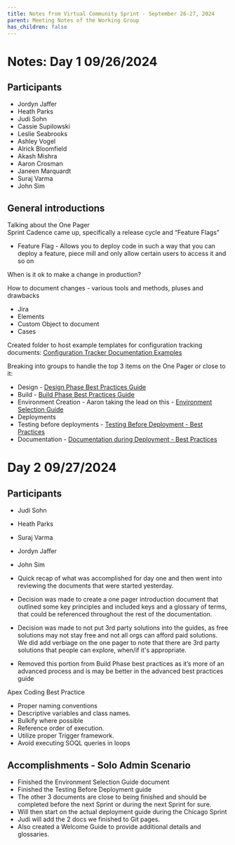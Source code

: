 ```yaml
---
title: Notes from Virtual Community Sprint - September 26-27, 2024
parent: Meeting Notes of the Working Group
has_children: false
---
```

# Notes: Day 1 09/26/2024

## Participants

* Jordyn Jaffer  
* Heath Parks  
* Judi Sohn  
* Cassie Supilowski  
* Leslie Seabrooks  
* Ashley Vogel  
* Alrick Bloomfield  
* Akash Mishra  
* Aaron Crosman  
* Janeen Marquardt  
* Suraj Varma  
* John Sim

## General introductions

Talking about the One Pager  
Sprint Cadence came up, specifically a release cycle and “Feature Flags”

* Feature Flag \- Allows you to deploy code in such a way that you can deploy a feature, piece mill and only allow certain users to access it and so on

When is it ok to make a change in production?

How to document changes \- various tools and methods, pluses and drawbacks

* Jira  
* Elements  
* Custom Object to document  
* Cases

Created folder to host example templates for configuration tracking documents: [Configuration Tracker Documentation Examples](https://drive.google.com/drive/folders/14jJnM30xnRolzL9xvc6OE7ISEgFlyr6R?usp=sharing)

Breaking into groups to handle the top 3 items on the One Pager or close to it:

* Design \- [Design Phase Best Practices Guide](https://docs.google.com/document/d/18F2JEZKwzJAj7TYI3vXQG08v_pxzXc27PMRB2hbhkPQ/edit?usp=sharing)  
* Build \- [Build Phase Best Practices Guide](https://docs.google.com/document/d/1M_dOaupkWm-C_deXoFABXcNwgKKtRfLQEel6n1i6S58/edit?usp=sharing)  
* Environment Creation \- Aaron taking the lead on this \- [Environment Selection Guide](https://docs.google.com/document/d/15qd4DIFMleltNCkn4zbUeSQUg0-7xRL9JJTMsrmHYm4/edit?usp=sharing)  
* Deployments  
* Testing before deployments \- [Testing Before Deployment - Best Practices](https://docs.google.com/document/d/1K6PTg0lBiXj2UsOkVFV_52bo_dmb3bXqAfgiWfU1IlY/edit?usp=sharing)  
* Documentation \- [Documentation during Deployment - Best Practices](https://docs.google.com/document/d/1tJnEqqQexwmFdsPUHJ88a--jiOxAu3TG5myL_5lknPY/edit?usp=sharing)

# Day 2 09/27/2024

## Participants  
* Judi Sohn  
* Heath Parks  
* Suraj Varma  
* Jordyn Jaffer  
* John Sim

* Quick recap of what was accomplished for day one and then went into reviewing the documents that were started yesterday.

* Decision was made to create a one pager introduction document that outlined some key principles and included keys and a glossary of terms, that could be referenced throughout the rest of the documentation.  
* Decision was made to not put 3rd party solutions into the guides, as free solutions may not stay free and not all orgs can afford paid solutions.  We did add verbiage on the one pager to note that there are 3rd party solutions that people can explore, when/if it's appropriate.  
* Removed this portion from Build Phase best practices as it’s more of an advanced process and is may be better in the advanced best practices guide


Apex Coding Best Practice

* Proper naming conventions   
* Descriptive variables and class names.  
* Bulkify where possible   
* Reference order of execution.   
* Utilize proper Trigger framework.  
* Avoid executing SOQL queries in loops


## Accomplishments - Solo Admin Scenario

* Finished  the Environment Selection Guide document   
* Finished the Testing Before Deployment guide  
* The other 3 documents are close to being finished and should be completed before the next Sprint or during the next Sprint for sure.  
* Will then start on the actual deployment guide during the Chicago Sprint  
* Judi will add the 2 docs we finished to Git pages.  
* Also created a Welcome Guide to provide additional details and glossaries.

